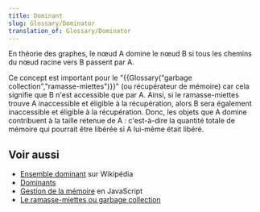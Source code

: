 ```yaml
---
title: Dominant
slug: Glossary/Dominator
translation_of: Glossary/Dominator
---
```


En théorie des graphes, le nœud A domine le nœud B si tous les chemins du nœud racine vers B passent par A.

Ce concept est important pour le "{{Glossary("garbage collection","ramasse-miettes")}}" (ou récupérateur de mémoire) car cela signifie que B n'est accessible que par A. Ainsi, si le ramasse-miettes trouve A inaccessible et éligible à la récupération, alors B sera également inaccessible et éligible à la récupération. Donc, les objets que A domine contribuent à la taille retenue de A : c'est-à-dire la quantité totale de mémoire qui pourrait être libérée si A lui-même était libéré.

## Voir aussi

- [Ensemble dominant](https://fr.wikipedia.org/wiki/Ensemble_dominant) sur Wikipédia
- [Dominants](/fr/docs/Outils/Memory/Dominators)
- [Gestion de la mémoire](/fr/docs/Mozilla/js-ctypes/Using_js-ctypes/Memory_Management) en JavaScript
- [Le ramasse-miettes ou garbage collection](/fr/docs/Web/JavaScript/Gestion_de_la_m%C3%A9moire#Le_ramasse-miettes_ou_garbage_collection)
